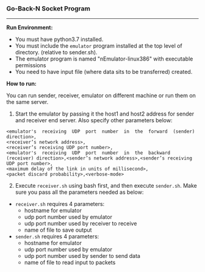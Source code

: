 ### Go-Back-N Socket Program 

---

**Run Environment:**

* You must have python3.7 installed. 
* You must include the `emulator` program installed at the top level of directory. (relative to sender.sh). 
* The emulator program is named "nEmulator-linux386" with executable permissions
* You need to have input file (where data sits to be transferred) created.



**How to run:**

You can run sender, receiver, emulator on different machine or run them on the same server. 

1. Start the emulator by passing it the host1 and host2 address for sender and receiver end server. Also specify other parameters below:

```
<emulator's  receiving  UDP  port  number  in  the  forward  (sender) direction>,
<receiver’s network address>,
<receiver’s receiving UDP port number>,
<emulator's  receiving  UDP  port  number  in  the  backward  (receiver) direction>,<sender’s network address>,<sender’s receiving UDP port number>,
<maximum delay of the link in units of millisecond>,
<packet discard probability>,<verbose-mode>
```

2. Execute `receiver.sh` using bash first, and then execute `sender.sh`. Make sure you pass all the parameters needed as below:

* `receiver.sh` requires 4 parameters: 
  * hostname for emulator
  * udp port number used by emulator
  * udp port number used by receiver to receive
  * name of file to save output
* `sender.sh` requires 4 parameters:
  * hostname for emulator
  * udp port number used by emulator
  * udp port number used by sender to send data
  * name of file to read input to packets



